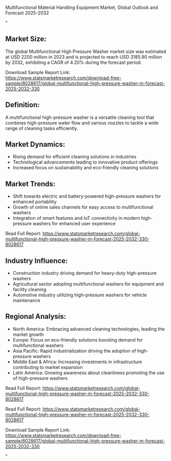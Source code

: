 Multifunctional Material Handling Equipment Market, Global Outlook and Forecast 2025-2032


"<html>
<h2>Market Size:</h2>
<p>The global Multifunctional High Pressure Washer market size was estimated at USD 2200 million in 2023 and is projected to reach USD 3185.90 million by 2032, exhibiting a CAGR of 4.20% during the forecast period.</p>
<p>Download Sample Report Link: <a href='https://www.statsmarketresearch.com/download-free-sample/8028617/global-multifunctional-high-pressure-washer-m-forecast-2025-2032-330'>https://www.statsmarketresearch.com/download-free-sample/8028617/global-multifunctional-high-pressure-washer-m-forecast-2025-2032-330</a> </p>

<h2>Definition:</h2>
<p>A multifunctional high-pressure washer is a versatile cleaning tool that combines high-pressure water flow and various nozzles to tackle a wide range of cleaning tasks efficiently.</p>

<h2>Market Dynamics:</h2>
<ul>
  <li>Rising demand for efficient cleaning solutions in industries</li>
  <li>Technological advancements leading to innovative product offerings</li>
  <li>Increased focus on sustainability and eco-friendly cleaning solutions</li>
</ul>

<h2>Market Trends:</h2>
<ul>
  <li>Shift towards electric and battery-powered high-pressure washers for enhanced portability</li>
  <li>Growth of online sales channels for easy access to multifunctional washers</li>
  <li>Integration of smart features and IoT connectivity in modern high-pressure washers for enhanced user experience</li>
</ul>
<p>Read Full Report: <a href='https://www.statsmarketresearch.com/global-multifunctional-high-pressure-washer-m-forecast-2025-2032-330-8028617'>https://www.statsmarketresearch.com/global-multifunctional-high-pressure-washer-m-forecast-2025-2032-330-8028617</a> </p>

<h2>Industry Influence:</h2>
<ul>
  <li>Construction industry driving demand for heavy-duty high-pressure washers</li>
  <li>Agricultural sector adopting multifunctional washers for equipment and facility cleaning</li>
  <li>Automotive industry utilizing high-pressure washers for vehicle maintenance</li>
</ul>

<h2>Regional Analysis:</h2>
<ul>
  <li>North America: Embracing advanced cleaning technologies, leading the market growth</li>
  <li>Europe: Focus on eco-friendly solutions boosting demand for multifunctional washers</li>
  <li>Asia Pacific: Rapid industrialization driving the adoption of high-pressure washers</li>
  <li>Middle East & Africa: Increasing investments in infrastructure contributing to market expansion</li>
  <li>Latin America: Growing awareness about cleanliness promoting the use of high-pressure washers</li>
</ul>
<p>Read Full Report: <a href='https://www.statsmarketresearch.com/global-multifunctional-high-pressure-washer-m-forecast-2025-2032-330-8028617'>https://www.statsmarketresearch.com/global-multifunctional-high-pressure-washer-m-forecast-2025-2032-330-8028617</a> </p>
</html>

<p>Read Full Report: <a href='https://www.statsmarketresearch.com/global-multifunctional-high-pressure-washer-m-forecast-2025-2032-330-8028617'>https://www.statsmarketresearch.com/global-multifunctional-high-pressure-washer-m-forecast-2025-2032-330-8028617</a> </p>
<p>Download Sample Report Link: <a href='https://www.statsmarketresearch.com/download-free-sample/8028617/global-multifunctional-high-pressure-washer-m-forecast-2025-2032-330'>https://www.statsmarketresearch.com/download-free-sample/8028617/global-multifunctional-high-pressure-washer-m-forecast-2025-2032-330</a> </p>"
